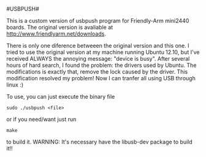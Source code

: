 #USBPUSH#

This is a custom version of usbpush program for Friendly-Arm mini2440 boards. The original version is avaliable at http://www.friendlyarm.net/downloads.

There is only one diference betweeen the original version and this one. I tried to use the original version at my machine running Ubuntu 12.10, but I've received ALWAYS the annoying message: "device is busy". After several hours of hard search, I found the problem: the drivers used by Ubuntu. The modifications is exactly that, remove the lock caused by the driver. This modification resolved my problem! Now I can tranfer all using USB through linux :)


To use, you can just execute the binary file

    sudo ./usbpush <file>

or if you need/want just run

    make

to build it.
WARNING: It's necessary have the libusb-dev package to build it!!

